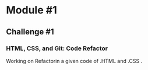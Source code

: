 # Module #1

## Challenge #1

### HTML, CSS, and Git: Code Refactor

Working on Refactorin a given code of .HTML and .CSS .
